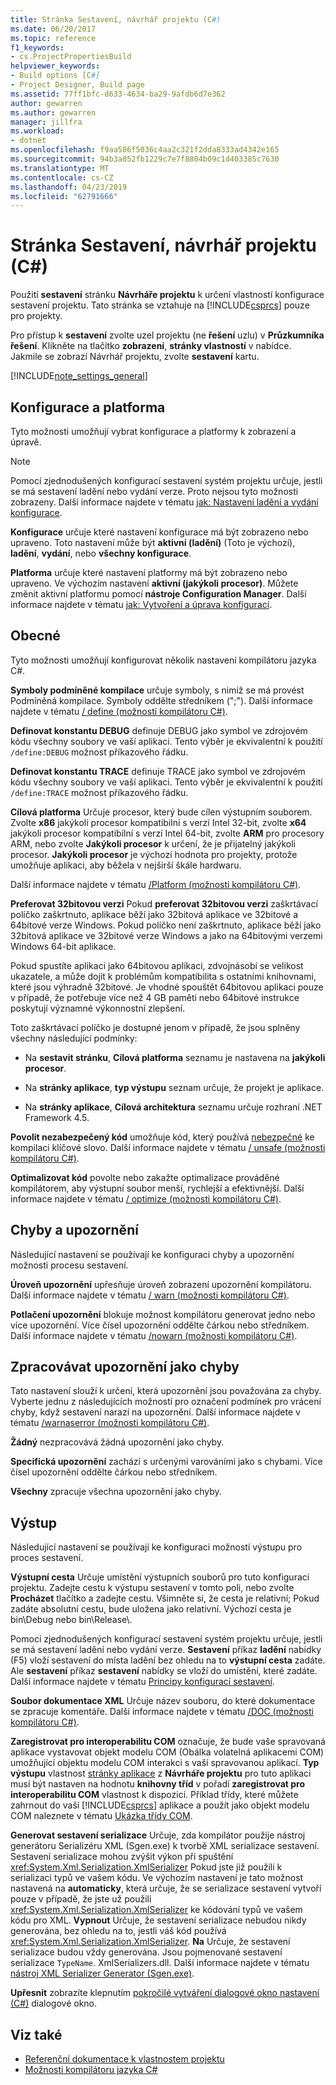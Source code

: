 ```yaml
---
title: Stránka Sestavení, návrhář projektu (C#)
ms.date: 06/20/2017
ms.topic: reference
f1_keywords:
- cs.ProjectPropertiesBuild
helpviewer_keywords:
- Build options [C#]
- Project Designer, Build page
ms.assetid: 77ff1bfc-d633-4634-ba29-9afdb6d7e362
author: gewarren
ms.author: gewarren
manager: jillfra
ms.workload:
- dotnet
ms.openlocfilehash: f9aa586f5036c4aa2c321f2dda8333ad4342e165
ms.sourcegitcommit: 94b3a052fb1229c7e7f8804b09c1d403385c7630
ms.translationtype: MT
ms.contentlocale: cs-CZ
ms.lasthandoff: 04/23/2019
ms.locfileid: "62791666"
---
```

# <a name="build-page-project-designer-c"></a>Stránka Sestavení, návrhář projektu (C#)
Použití **sestavení** stránku **Návrháře projektu** k určení vlastností konfigurace sestavení projektu. Tato stránka se vztahuje na [!INCLUDE[csprcs](../../data-tools/includes/csprcs_md.md)] pouze pro projekty.

Pro přístup k **sestavení** zvolte uzel projektu (ne **řešení** uzlu) v **Průzkumníka řešení**. Klikněte na tlačítko **zobrazení**, **stránky vlastností** v nabídce. Jakmile se zobrazí Návrhář projektu, zvolte **sestavení** kartu.

[!INCLUDE[note_settings_general](../../data-tools/includes/note_settings_general_md.md)]

## <a name="configuration-and-platform"></a>Konfigurace a platforma
Tyto možnosti umožňují vybrat konfigurace a platformy k zobrazení a úpravě.

> [!NOTE]
> Pomocí zjednodušených konfigurací sestavení systém projektu určuje, jestli se má sestavení ladění nebo vydání verze. Proto nejsou tyto možnosti zobrazeny. Další informace najdete v tématu [jak: Nastavení ladění a vydání konfigurace](../../debugger/how-to-set-debug-and-release-configurations.md).

**Konfigurace** určuje které nastavení konfigurace má být zobrazeno nebo upraveno. Toto nastavení může být **aktivní (ladění)** (Toto je výchozí), **ladění**, **vydání**, nebo **všechny konfigurace**.

**Platforma** určuje které nastavení platformy má být zobrazeno nebo upraveno. Ve výchozím nastavení **aktivní (jakýkoli procesor)**. Můžete změnit aktivní platformu pomocí **nástroje Configuration Manager**. Další informace najdete v tématu [jak: Vytvoření a úprava konfigurací](../../ide/how-to-create-and-edit-configurations.md).

## <a name="general"></a>Obecné
Tyto možnosti umožňují konfigurovat několik nastavení kompilátoru jazyka C#.

**Symboly podmíněné kompilace** určuje symboly, s nimiž se má provést Podmíněná kompilace. Symboly oddělte středníkem (";"). Další informace najdete v tématu [/ define (možnosti kompilátoru C#)](/dotnet/csharp/language-reference/compiler-options/define-compiler-option).

**Definovat konstantu DEBUG** definuje DEBUG jako symbol ve zdrojovém kódu všechny soubory ve vaší aplikaci. Tento výběr je ekvivalentní k použití `/define:DEBUG` možnost příkazového řádku.

**Definovat konstantu TRACE** definuje TRACE jako symbol ve zdrojovém kódu všechny soubory ve vaší aplikaci. Tento výběr je ekvivalentní k použití `/define:TRACE` možnost příkazového řádku.

**Cílová platforma** Určuje procesor, který bude cílen výstupním souborem. Zvolte **x86** jakýkoli procesor kompatibilní s verzí Intel 32-bit, zvolte **x64** jakýkoli procesor kompatibilní s verzí Intel 64-bit, zvolte **ARM** pro procesory ARM, nebo zvolte  **Jakýkoli procesor** k určení, že je přijatelný jakýkoli procesor. **Jakýkoli procesor** je výchozí hodnota pro projekty, protože umožňuje aplikaci, aby běžela v nejširší škále hardwaru.

Další informace najdete v tématu [/Platform (možnosti kompilátoru C#)](/dotnet/csharp/language-reference/compiler-options/platform-compiler-option).

**Preferovat 32bitovou verzi** Pokud **preferovat 32bitovou verzi** zaškrtávací políčko zaškrtnuto, aplikace běží jako 32bitová aplikace ve 32bitové a 64bitové verze Windows. Pokud políčko není zaškrtnuto, aplikace běží jako 32bitová aplikace ve 32bitové verze Windows a jako na 64bitovými verzemi Windows 64-bit aplikace.

Pokud spustíte aplikaci jako 64bitovou aplikaci, zdvojnásobí se velikost ukazatele, a může dojít k problémům kompatibilita s ostatními knihovnami, které jsou výhradně 32bitové. Je vhodné spouštět 64bitovou aplikaci pouze v případě, že potřebuje více než 4 GB paměti nebo 64bitové instrukce poskytují významné výkonnostní zlepšení.

Toto zaškrtávací políčko je dostupné jenom v případě, že jsou splněny všechny následující podmínky:

- Na **sestavit stránku**, **Cílová platforma** seznamu je nastavena na **jakýkoli procesor**.

- Na **stránky aplikace**, **typ výstupu** seznam určuje, že projekt je aplikace.

- Na **stránky aplikace**, **Cílová architektura** seznamu určuje rozhraní .NET Framework 4.5.

**Povolit nezabezpečený kód** umožňuje kód, který používá [nebezpečné](/dotnet/csharp/language-reference/keywords/unsafe) ke kompilaci klíčové slovo. Další informace najdete v tématu [/ unsafe (možnosti kompilátoru C#)](/dotnet/csharp/language-reference/compiler-options/unsafe-compiler-option).

**Optimalizovat kód** povolte nebo zakažte optimalizace prováděné kompilátorem, aby výstupní soubor menší, rychlejší a efektivnější. Další informace najdete v tématu [/ optimize (možnosti kompilátoru C#)](/dotnet/csharp/language-reference/compiler-options/optimize-compiler-option).

## <a name="errors-and-warnings"></a>Chyby a upozornění
Následující nastavení se používají ke konfiguraci chyby a upozornění možnosti procesu sestavení.

**Úroveň upozornění** upřesňuje úroveň zobrazení upozornění kompilátoru. Další informace najdete v tématu [/ warn (možnosti kompilátoru C#)](/dotnet/csharp/language-reference/compiler-options/warn-compiler-option).

**Potlačení upozornění** blokuje možnost kompilátoru generovat jedno nebo více upozornění. Více čísel upozornění oddělte čárkou nebo středníkem. Další informace najdete v tématu [/nowarn (možnosti kompilátoru C#)](/dotnet/csharp/language-reference/compiler-options/nowarn-compiler-option).

## <a name="treat-warnings-as-errors"></a>Zpracovávat upozornění jako chyby
Tato nastavení slouží k určení, která upozornění jsou považována za chyby. Vyberte jednu z následujících možností pro označení podmínek pro vrácení chyby, když sestavení narazí na upozornění. Další informace najdete v tématu [/warnaserror (možnosti kompilátoru C#)](/dotnet/csharp/language-reference/compiler-options/warnaserror-compiler-option).

**Žádný** nezpracovává žádná upozornění jako chyby.

**Specifická upozornění** zachází s určenými varováními jako s chybami. Více čísel upozornění oddělte čárkou nebo středníkem.

**Všechny** zpracuje všechna upozornění jako chyby.

## <a name="output"></a>Výstup
Následující nastavení se používají ke konfiguraci možností výstupu pro proces sestavení.

**Výstupní cesta** Určuje umístění výstupních souborů pro tuto konfiguraci projektu. Zadejte cestu k výstupu sestavení v tomto poli, nebo zvolte **Procházet** tlačítko a zadejte cestu. Všimněte si, že cesta je relativní; Pokud zadáte absolutní cestu, bude uložena jako relativní. Výchozí cesta je bin\Debug nebo bin\Release\\.

Pomocí zjednodušených konfigurací sestavení systém projektu určuje, jestli se má sestavení ladění nebo vydání verze. **Sestavení** příkaz **ladění** nabídky (F5) vloží sestavení do místa ladění bez ohledu na to **výstupní cesta** zadáte. Ale **sestavení** příkaz **sestavení** nabídky se vloží do umístění, které zadáte. Další informace najdete v tématu [Principy konfigurací sestavení](../../ide/understanding-build-configurations.md).

**Soubor dokumentace XML** Určuje název souboru, do které dokumentace se zpracuje komentáře. Další informace najdete v tématu [/DOC (možnosti kompilátoru C#)](/dotnet/csharp/language-reference/compiler-options/doc-compiler-option).

**Zaregistrovat pro interoperabilitu COM** označuje, že bude vaše spravovaná aplikace vystavovat objekt modelu COM (Obálka volatelná aplikacemi COM) umožňující objektu modelu COM interakci s vaší spravovanou aplikací. **Typ výstupu** vlastnost [stránky aplikace](../../ide/reference/application-page-project-designer-visual-basic.md) z **Návrháře projektu** pro tuto aplikaci musí být nastaven na hodnotu **knihovny tříd** v pořadí **zaregistrovat pro interoperabilitu COM** vlastnost k dispozici. Příklad třídy, které můžete zahrnout do vaší [!INCLUDE[csprcs](../../data-tools/includes/csprcs_md.md)] aplikace a použít jako objekt modelu COM naleznete v tématu [Ukázka třídy COM](/dotnet/csharp/programming-guide/interop/example-com-class).

**Generovat sestavení serializace** Určuje, zda kompilátor použije nástroj generátoru Serializéru XML (Sgen.exe) k tvorbě XML serializace sestavení. Sestavení serializace mohou zvýšit výkon při spuštění <xref:System.Xml.Serialization.XmlSerializer> Pokud jste již použili k serializaci typů ve vašem kódu. Ve výchozím nastavení je tato možnost nastavená na **automaticky**, která určuje, že se serializace sestavení vytvoří pouze v případě, že jste už použili <xref:System.Xml.Serialization.XmlSerializer> ke kódování typů ve vašem kódu pro XML. **Vypnout** Určuje, že sestavení serializace nebudou nikdy generována, bez ohledu na to, jestli váš kód používá <xref:System.Xml.Serialization.XmlSerializer>. **Na** Určuje, že sestavení serializace budou vždy generována. Jsou pojmenované sestavení serializace `TypeName`. XmlSerializers.dll. Další informace najdete v tématu [nástroj XML Serializer Generator (Sgen.exe)](/dotnet/framework/serialization/xml-serializer-generator-tool-sgen-exe).

**Upřesnit** zobrazíte klepnutím [pokročilé vytváření dialogové okno nastavení (C#)](../../ide/reference/advanced-build-settings-dialog-box-csharp.md) dialogové okno.

## <a name="see-also"></a>Viz také

- [Referenční dokumentace k vlastnostem projektu](../../ide/reference/project-properties-reference.md)
- [Možnosti kompilátoru jazyka C#](/dotnet/csharp/language-reference/compiler-options/index)